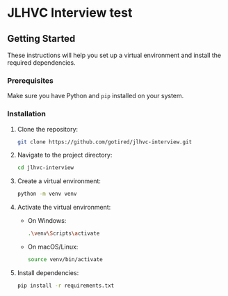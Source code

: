 # JLHVC Interview test

## Getting Started

These instructions will help you set up a virtual environment and install the required dependencies.

### Prerequisites

Make sure you have Python and `pip` installed on your system.

### Installation

1. Clone the repository:

    ```bash
    git clone https://github.com/gotired/jlhvc-interview.git
    ```

2. Navigate to the project directory:

    ```bash
    cd jlhvc-interview
    ```

3. Create a virtual environment:

    ```bash
    python -m venv venv
    ```

4. Activate the virtual environment:

    - On Windows:

        ```bash
        .\venv\Scripts\activate
        ```

    - On macOS/Linux:

        ```bash
        source venv/bin/activate
        ```

5. Install dependencies:

    ```bash
    pip install -r requirements.txt
    ```
